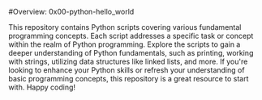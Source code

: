 #Overview: 0x00-python-hello_world

This repository contains Python scripts covering various fundamental programming concepts. Each script addresses a specific task or concept within the realm of Python programming. Explore the scripts to gain a deeper understanding of Python fundamentals, such as printing, working with strings, utilizing data structures like linked lists, and more. If you're looking to enhance your Python skills or refresh your understanding of basic programming concepts, this repository is a great resource to start with. Happy coding!
